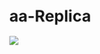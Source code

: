 # aa-Replica

<img src="https://raw.githubusercontent.com/orxanigidov/aa-Replica/master/screenrecording/Screen%20Recording.gif" width="">

